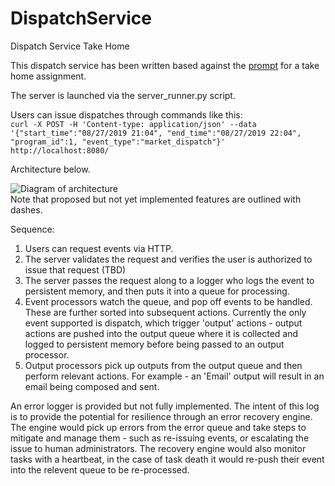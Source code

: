 # DispatchService
Dispatch Service Take Home

This dispatch service has been written based against the [prompt](https://github.com/AveryEMcG/DispatchService/blob/main/Dispatch%20Service%20Take%20Home.pdf) for a take home assignment. 

The server is launched via the server_runner.py script.

Users can issue dispatches through commands like this:<br>
```curl -X POST -H 'Content-type: application/json' --data   '{"start_time":"08/27/2019 21:04", "end_time":"08/27/2019 22:04",   "program_id":1, "event_type":"market_dispatch"}' http://localhost:8080/ ```



Architecture below.


![Diagram of architecture](https://github.com/AveryEMcG/DispatchService/blob/main/architecture.png)<br>
Note that proposed but not yet implemented features are outlined with dashes.

Sequence:
1. Users can request events via HTTP.
2. The server validates the request and verifies the user is authorized to issue that request (TBD)
3. The server passes the request along to a logger who logs the event to persistent memory, and then puts it into a queue for processing.
4. Event processors watch the queue, and pop off events to be handled. These are further sorted into subsequent actions. Currently the only event supported is dispatch, which trigger 'output' actions - output actions are pushed into the output queue where it is collected and logged to persistent memory before being passed to an output processor.
5. Output processors pick up outputs from the output queue and then perform relevant actions. For example - an 'Email' output will result in an email being composed and sent.

An error logger is provided but not fully implemented. The intent of this log is to provide the potential for resilience through an error recovery engine. The engine would pick up errors from the error queue and take steps to mitigate and manage them - such as re-issuing events, or escalating the issue to human administrators. The recovery engine would also monitor tasks with a heartbeat, in the case of task death it would re-push their event into the relevent queue to be re-processed.  
